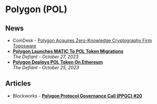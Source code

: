 # Polygon (POL)

## News

- CoinDesk - [Polygon Acquires Zero-Knowledge Cryptography Firm Toposware](https://www.coindesk.com/tech/2024/06/04/polygon-acquires-zero-knowledge-cryptography-firm-toposware/)
- [**Polygon Launches MATIC To POL Token Migrations**](https://thedefiant.io/polygon-launches-matic-to-pol-token-migrations)
  <br/>_The Defiant - October 27, 2023_
- [**Polygon Deploys POL Token On Ethereum**](https://thedefiant.io/polygon-deploys-pol-token-on-ethereum)
  <br/>_The Defiant - October 25, 2023_

## Articles
- Blockworks - [**Polygon Protocol Governance Call (PPGC) #20**](https://app.blockworksresearch.com/unlocked/polygon-protocol-governance-call-ppgc-20)
